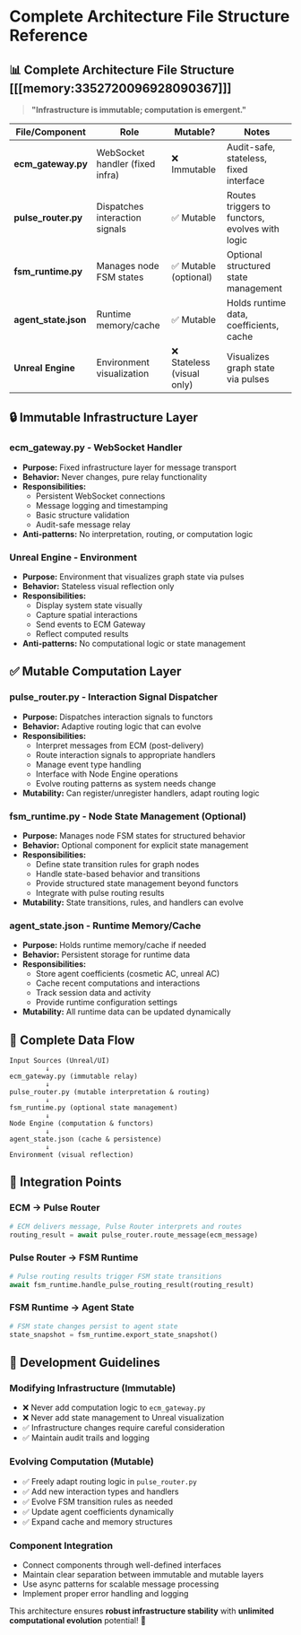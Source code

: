# Complete Architecture File Structure Reference

## 📊 **Complete Architecture File Structure** [**[[memory:3352720096928090367]]**]

> **"Infrastructure is immutable; computation is emergent."**

| File/Component               | Role                           | Mutable?                  | Notes                                           |
| ---------------------------- | ------------------------------ | ------------------------- | ----------------------------------------------- |
| **ecm_gateway.py**           | WebSocket handler (fixed infra)| ❌ Immutable               | Audit-safe, stateless, fixed interface          |
| **pulse_router.py**          | Dispatches interaction signals | ✅ Mutable                 | Routes triggers to functors, evolves with logic |
| **fsm_runtime.py**           | Manages node FSM states        | ✅ Mutable (optional)      | Optional structured state management            |
| **agent_state.json**         | Runtime memory/cache           | ✅ Mutable                 | Holds runtime data, coefficients, cache        |
| **Unreal Engine**            | Environment visualization      | ❌ Stateless (visual only) | Visualizes graph state via pulses              |

## 🔒 **Immutable Infrastructure Layer**

### **ecm_gateway.py - WebSocket Handler**
- **Purpose:** Fixed infrastructure layer for message transport
- **Behavior:** Never changes, pure relay functionality
- **Responsibilities:**
  - Persistent WebSocket connections
  - Message logging and timestamping
  - Basic structure validation
  - Audit-safe message relay
- **Anti-patterns:** No interpretation, routing, or computation logic

### **Unreal Engine - Environment**
- **Purpose:** Environment that visualizes graph state via pulses
- **Behavior:** Stateless visual reflection only
- **Responsibilities:**
  - Display system state visually
  - Capture spatial interactions
  - Send events to ECM Gateway
  - Reflect computed results
- **Anti-patterns:** No computational logic or state management

## ✅ **Mutable Computation Layer**

### **pulse_router.py - Interaction Signal Dispatcher**
- **Purpose:** Dispatches interaction signals to functors
- **Behavior:** Adaptive routing logic that can evolve
- **Responsibilities:**
  - Interpret messages from ECM (post-delivery)
  - Route interaction signals to appropriate handlers
  - Manage event type handling
  - Interface with Node Engine operations
  - Evolve routing patterns as system needs change
- **Mutability:** Can register/unregister handlers, adapt routing logic

### **fsm_runtime.py - Node State Management (Optional)**
- **Purpose:** Manages node FSM states for structured behavior
- **Behavior:** Optional component for explicit state management
- **Responsibilities:**
  - Define state transition rules for graph nodes
  - Handle state-based behavior and transitions
  - Provide structured state management beyond functors
  - Integrate with pulse routing results
- **Mutability:** State transitions, rules, and handlers can evolve

### **agent_state.json - Runtime Memory/Cache**
- **Purpose:** Holds runtime memory/cache if needed
- **Behavior:** Persistent storage for runtime data
- **Responsibilities:**
  - Store agent coefficients (cosmetic AC, unreal AC)
  - Cache recent computations and interactions
  - Track session data and activity
  - Provide runtime configuration settings
- **Mutability:** All runtime data can be updated dynamically

## 🌊 **Complete Data Flow**

```
Input Sources (Unreal/UI)
         ↓
ecm_gateway.py (immutable relay)
         ↓
pulse_router.py (mutable interpretation & routing)
         ↓
fsm_runtime.py (optional state management)
         ↓
Node Engine (computation & functors)
         ↓
agent_state.json (cache & persistence)
         ↓
Environment (visual reflection)
```

## 🎯 **Integration Points**

### **ECM → Pulse Router**
```python
# ECM delivers message, Pulse Router interprets and routes
routing_result = await pulse_router.route_message(ecm_message)
```

### **Pulse Router → FSM Runtime**
```python
# Pulse routing results trigger FSM state transitions
await fsm_runtime.handle_pulse_routing_result(routing_result)
```

### **FSM Runtime → Agent State**
```python
# FSM state changes persist to agent state
state_snapshot = fsm_runtime.export_state_snapshot()
```

## 🔧 **Development Guidelines**

### **Modifying Infrastructure (Immutable)**
- ❌ Never add computation logic to `ecm_gateway.py`
- ❌ Never add state management to Unreal visualization
- ✅ Infrastructure changes require careful consideration
- ✅ Maintain audit trails and logging

### **Evolving Computation (Mutable)**
- ✅ Freely adapt routing logic in `pulse_router.py`
- ✅ Add new interaction types and handlers
- ✅ Evolve FSM transition rules as needed
- ✅ Update agent coefficients dynamically
- ✅ Expand cache and memory structures

### **Component Integration**
- Connect components through well-defined interfaces
- Maintain clear separation between immutable and mutable layers
- Use async patterns for scalable message processing
- Implement proper error handling and logging

This architecture ensures **robust infrastructure stability** with **unlimited computational evolution** potential! 🚀 